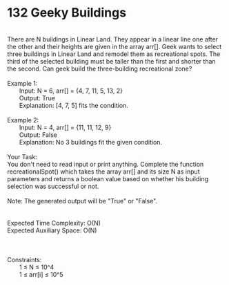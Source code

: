 <h1>132 Geeky Buildings</h1>
<p><br>
There are N buildings in Linear Land. They appear in a linear line one after the other and their heights are given in the array arr[]. Geek wants to select three buildings in Linear Land and remodel them as recreational spots. The third of the selected building must be taller than the first and shorter than the second.
Can geek build the three-building recreational zone?<br> 
<br>
Example 1:<br>
&emsp;&emsp;Input: N = 6, arr[] = {4, 7, 11, 5, 13, 2}<br>
&emsp;&emsp;Output: True<br>
&emsp;&emsp;Explanation: [4, 7, 5] fits the condition.<br> 
<br>
Example 2:<br>
&emsp;&emsp;Input: N = 4, arr[] = {11, 11, 12, 9}<br>
&emsp;&emsp;Output: False<br>
&emsp;&emsp;Explanation: No 3 buildings fit the given condition.<br> 
<br>
Your Task:<br>
You don't need to read input or print anything. Complete the function recreationalSpot() which takes the array arr[] and its size N as input parameters and returns a boolean value based on whether his building selection was successful or not.<br>
<br>
Note: The generated output will be "True" or "False".<br>
<br>
<br>
Expected Time Complexity: O(N)<br>
Expected Auxiliary Space: O(N)<br>
<br>
<br>
<br>
Constraints:<br>
&emsp;&emsp;1 ≤ N ≤ 10^4<br>
&emsp;&emsp;1 ≤ arr[i] ≤ 10^5<br>
<br></p>
